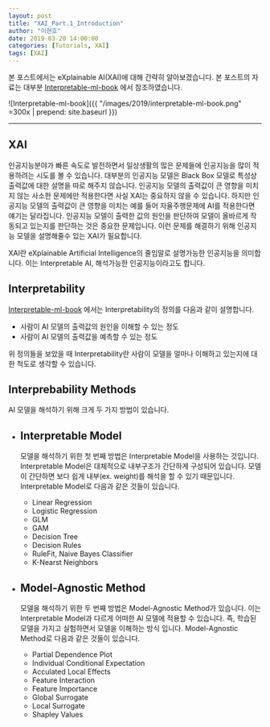 ```yaml
---
layout: post
title: "XAI_Part.1_Introduction"
author: "이현호"
date: 2019-03-20 14:00:00
categories: [Tutorials, XAI]
tags: [XAI]
---
```


본 포스트에서는 eXplainable AI(XAI)에 대해 간략히 알아보겠습니다.
본 포스트의 자료는 대부분 [Interpretable-ml-book](https://christophm.github.io/interpretable-ml-book/) 에서 참조하였습니다.

![Interpretable-ml-book]({{ "/images/2019/interpretable-ml-book.png" =300x | prepend: site.baseurl }})

---

## XAI

인공지능분야가 빠른 속도로 발전하면서 일상생활의 많은 문제들에 인공지능을 많이 적용하려는 시도를 볼 수 있습니다. 대부분의 인공지능 모델은 Black Box 모델로 특성상 출력값에 대한 설명을 따로 해주지 않습니다. 인공지능 모델의 출력값이 큰 영향을 미치지 않는 사소한 문제에만 적용한다면 사실 XAI는 중요하지 않을 수 있습니다. 하지만 인공지능 모델의 출력값이 큰 영향을 미치는 예를 들어 자율주행문제에 AI를 적용한다면 얘기는 달라집니다. 인공지능 모델이 출력한 값의 원인을 판단하여 모델이 올바르게 작동되고 있는지를 판단하는 것은 중요한 문제입니다. 이런 문제를 해결하기 위해 인공지능 모델을 설명해줄수 있는  XAI가 필요합니다.

XAI란 eXplainable Artificial Intelligence의 줄임말로 설명가능한 인공지능을 의미합니다. 이는 Interpretable AI, 해석가능한 인공지능이라고도 합니다. 

## Interpretability

[Interpretable-ml-book](https://christophm.github.io/interpretable-ml-book/) 에서는 Interpretability의 정의를 다음과 같이 설명합니다.

- 사람이 AI 모델의 출력값의 원인을 이해할 수 있는 정도
- 사람이 AI 모델의 출력값을 예측할 수 있는 정도

위 정의들을 보았을 때 Interpretability란 사람이 모델을 얼마나 이해하고 있는지에 대한 척도로 생각할 수 있습니다.

## Interprebability Methods

AI 모델을 해석하기 위해 크게 두 가지 방법이 있습니다.

 - ## Interpretable Model
    모델을 해석하기 위한 첫 번째 방법은 Interpretable Model을 사용하는 것입니다. Interpretable Model은 대체적으로 내부구조가 간단하게 구성되어 있습니다. 모델이 간단하면 보다 쉽게 내부(ex. weight)를 해석을 할 수 있기 때문입니다. Interpretable Model로 다음과 같은 것들이 있습니다.

    - Linear Regression
    - Logistic Regression
    - GLM
    - GAM
    - Decision Tree
    - Decision Rules
    - RuleFit, Naive Bayes Classifier
    - K-Nearst Neighbors
    
 - ## Model-Agnostic Method
    모델을 해석하기 위한 두 번째 방법은 Model-Agnostic Method가 있습니다. 이는 Interpretable Model과 다르게 어떠한 AI 모델에 적용할 수 있습니다. 즉, 학습된 모델을 가지고 실험하면서 모델을 이해하는 방식 입니다. Model-Agnostic Method로 다음과 같은 것들이 있습니다.

     - Partial Dependence Plot
     - Individual Conditional Expectation
     - Acculated Local Effects
     - Feature Interaction
     - Feature Importance
     - Global Surrogate
     - Local Surrogate
     - Shapley Values
